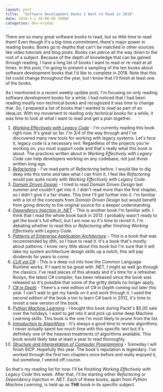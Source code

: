 ```yaml
---
layout: post
title:  "Software Development Books I Want to Read in 2018"
date: 2018-3-1 18:00:00 +0000
categories: Dev-eryday
---
```


There are so many great software books to read, but so little time to read them! Even though it's a big-time commitment, there's major power in reading books. Books go to depths that can't be matched in other sources like video tutorials and blog posts. Books can pierce all the way down to the root of a subject. Because of the depth of knowledge that can be gained through reading, I have a long list of books I want to read or re-read at all times. In this post, I'm going to present a sampling of the ten books about software development books that I'd like to complete in 2018. Note that this list could change throughout the year, but I know that I'll finish at least one of the books.

As I mentioned in a recent weekly update post, I'm focusing on only reading software development books for a while. I had noticed that I had been reading mostly non-technical books and recognized it was time to change that. So, I prepared a list of books that I wanted to read as part of an IdeaList. With my movement to reading only technical books for a while, it was time to look at what I want to read and get a plan together.

1. *[Working Effectively with Legacy Code][lc]* - I'm currently reading this book right now. It's great so far. I'm 3/4 of the way through and I've discovered many new tools for working with legacy systems. Let's face it, legacy code is a necessary evil. Regardless of the projects you're working on, you must support code and that's really what this book is about. The practices written about in *Working Effectively with Legacy Code* can help developers working on any codebase, not just those written long ago.
2. *[Refactoring][re]* - I've read parts of *Refactoring* before. I would like to dig deep into this tome and take what I can from it. I feel like *Refactoring* would pair quite nicely with *Working Effectively with Legacy Code*.
3. *[Domain Driven Design][ddd]* - I tried to read *Domain Driven Design* last summer and couldn't get into it. I didn't read more than the first chapter, so I didn't give it a fair shake. This time I'll get further into it. I'm familiar with a lot of the concepts from *Domain Driven Design* but would benefit from going directly to the original source for a deeper understanding.
4. *[Dependency Injection in .NET][di]* - This is another book I'm familiar with. I think that I read the whole book back in 2013. I probably wasn't ready to get the book's full effect, but I am now so it's time to revisit it. I'm debating whether to read this or *Refactoring* after finishing *Working Effectively with Legacy Code*. 
5. *[Patterns of Enterprise Application Architecture][pea]* - This is a book that was recommended by dhh, so I have to read it. It's a book that's mostly about patterns. I know very little about this book but I'm sure that it will take my system architecture design skills up a notch, this will pay dividends for years to come.
6. *[CLR via C#][clr]* - This is a deep cut into how the Common Language Runtime works. If I want to be great with .NET, I might as well go through the classics. I've read pieces of this already and it's time for a refresher. Roslyn, the latest C# compiler, has been released since the book was released so it's possible that some of the gritty details no longer apply.
7. *[C# in Depth][cid]* - There's a new edition of *C# in Depth* coming out later this year. I can't wait to get my hands on it and work through it. I used the second edition of the book a ton to learn C# back in 2012, it's time to revisit a new version of the book.
8. *[Python Machine Learning][pml]* - I bought this book during Packt's $5.00 sale over the holidays. I want to get into it and pick up some deep Machine Learning skills. This book is the one I'm most likely to prune from the list.
9. *[Introduction to Algorithms][ia]* - It's always a good time to review algorithms. I never actually spent too much time with this specific text but it's definitely one of the heaviest treatments of algorithms available. This book would likely take at least a year to read thoroughly.
10. *[Structure and Interpretation of Computer Programming][sicp]* - Someday I will finish SICP. Hopefully this year. The book's reputation is legendary. I've worked through the first two chapters once before and really enjoyed it, but somehow, I veered off course.

So that's my reading list for now. I'll be finishing *Working Effectively with Legacy Code* this week. After that, I'll be starting either *Refactoring* or *Dependency Injection in .NET*. Each of these books, apart from *Python Machine Learning*, is held up as **THE** book in its specific subject.

[lc]: https://www.amazon.com/Working-Effectively-Legacy-Michael-Feathers/dp/0131177052
[re]: https://www.amazon.com/Refactoring-Improving-Design-Existing-Code/dp/0201485672
[ddd]: https://www.amazon.com/Domain-Driven-Design-Tackling-Complexity-Software/dp/0321125215
[di]: https://www.manning.com/books/dependency-injection-in-dot-net
[pea]: https://www.amazon.com/Patterns-Enterprise-Application-Architecture-Martin/dp/0321127420
[clr]: https://www.amazon.com/CLR-via-4th-Developer-Reference/dp/0735667454
[cid]: https://www.manning.com/books/c-sharp-in-depth-fourth-edition
[pml]: https://www.amazon.com/Python-Machine-Learning-scikit-learn-TensorFlow-ebook/dp/B0742K7HYF/
[ia]: https://www.amazon.com/Introduction-Algorithms-3rd-MIT-Press/dp/0262033844/
[sicp]: https://www.amazon.com/Structure-Interpretation-Computer-Programs-Engineering/dp/0262510871/